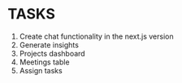 # TASKS

1. Create chat functionality in the next.js version
2. Generate insights
3. Projects dashboard
4. Meetings table
5. Assign tasks